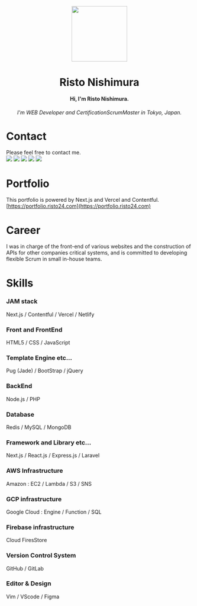 [github-badge]: https://img.shields.io/badge/github--blue.svg?style=social&logo=github
[github-link]: https://github.com/risto24
[facebook-badge]: https://img.shields.io/badge/facebook--blue.svg?style=social&logo=facebook
[facebook-link]: https://facebook.com/risto24
[qiita-badge]: https://img.shields.io/badge/qiita--green.svg?style=social&logo=qiita
[qiita-link]: https://qiita.com/risto24
[wantedly-badge]: https://img.shields.io/badge/wantedly--blue.svg?style=social&logo=wikipedia
[wantedly-link]: https://www.wantedly.com/users/98406748
[twitter-badge]: https://img.shields.io/badge/twitter--blue.svg?style=social&logo=twitter
[twitter-link]: https://twitter.com/risto_jp

<div align="center">
  <img src="https://avatars3.githubusercontent.com/u/46432541?s=460&u=aadad697e30023f899e1c9bfd3c978867f636a84&v=4" width="150">
  <h1>Risto Nishimura</h1>
  <strong>Hi, I'm Risto Nishimura. </strong>
  <h6>I'm WEB Developer and CertificationScrumMaster in Tokyo, Japan.</h6>
</div>

# Contact
Please feel free to contact me. <br>
[![][github-badge]][github-link] [![][facebook-badge]][facebook-link] [![][qiita-badge]][qiita-link] [![][wantedly-badge]][wantedly-link] [![][twitter-badge]][twitter-link]

# Portfolio
This portfolio is powered by Next.js and Vercel and Contentful. <br>
[https://portfolio.risto24.com](https://portfolio.risto24.com)

# Career
I was in charge of the front-end of various websites and the construction of APIs for other companies critical systems, and is committed to developing flexible Scrum in small in-house teams. 

# Skills

### JAM stack
Next.js / Contentful / Vercel / Netlify

### Front and FrontEnd
HTML5 / CSS / JavaScript

### Template Engine etc...
Pug (Jade) / BootStrap / jQuery

### BackEnd
Node.js / PHP

### Database
Redis / MySQL / MongoDB

### Framework and Library etc...
Next.js / React.js / Express.js / Laravel

### AWS Infrastructure
Amazon : EC2 / Lambda / S3 / SNS

### GCP infrastructure
Google Cloud : Engine / Function / SQL

### Firebase infrastructure
Cloud FiresStore

### Version Control System
GitHub / GitLab

### Editor & Design
Vim / VScode / Figma
